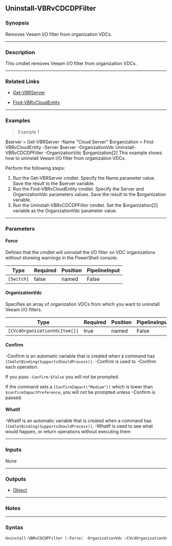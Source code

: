 Uninstall-VBRvCDCDPFilter
-------------------------

### Synopsis
Removes Veeam I/O filter from organization VDCs.

---

### Description

This cmdlet removes Veeam I/O filter from organization VDCs.

---

### Related Links
* [Get-VBRServer](Get-VBRServer)

* [Find-VBRvCloudEntity](Find-VBRvCloudEntity)

---

### Examples
> Example 1

$server = Get-VBRServer -Name "Cloud Server"
$organization = Find-VBRvCloudEntity -Server $server -OrganizationVdc
Uninstall-VBRvCDCDPFilter -OrganizationVdc $organization[2]
This example shows how to uninstall Veeam I/O filter from organization VDCs.

Perform the following steps:
1. Run the Get-VBRServer cmdlet. Specify the Name parameter value. Save the result to the $server variable.
2. Run the Find-VBRvCloudEntity cmdlet. Specify the Server and OrganizationVdc parameters values. Save the result to the $organization variable.
3. Run the Uninstall-VBRvCDCDPFilter cmdlet. Set the $organization[2] variable as the OrganizationVdc parameter value.

---

### Parameters
#### **Force**
Defines that the cmdlet will uninstall the I/O filter on VDC organizations without showing warnings in the PowerShell console.

|Type      |Required|Position|PipelineInput|
|----------|--------|--------|-------------|
|`[Switch]`|false   |named   |False        |

#### **OrganizationVdc**
Specifies an array of organization VDCs from which you want to uninstall Veeam I/O filters.

|Type                         |Required|Position|PipelineInput|
|-----------------------------|--------|--------|-------------|
|`[CVcdOrganizationVdcItem[]]`|true    |named   |False        |

#### **Confirm**
-Confirm is an automatic variable that is created when a command has ```[CmdletBinding(SupportsShouldProcess)]```.
-Confirm is used to -Confirm each operation.

If you pass ```-Confirm:$false``` you will not be prompted.

If the command sets a ```[ConfirmImpact("Medium")]``` which is lower than ```$confirmImpactPreference```, you will not be prompted unless -Confirm is passed.

#### **WhatIf**
-WhatIf is an automatic variable that is created when a command has ```[CmdletBinding(SupportsShouldProcess)]```.
-WhatIf is used to see what would happen, or return operations without executing them

---

### Inputs
None

---

### Outputs
* [Object](https://learn.microsoft.com/en-us/dotnet/api/System.Object)

---

### Notes

---

### Syntax
```PowerShell
Uninstall-VBRvCDCDPFilter [-Force] -OrganizationVdc <CVcdOrganizationVdcItem[]> [-Confirm] [-WhatIf] [<CommonParameters>]
```
